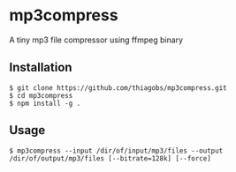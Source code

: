 # mp3compress
A tiny mp3 file compressor using ffmpeg binary

## Installation

```
$ git clone https://github.com/thiagobs/mp3compress.git
$ cd mp3compress
$ npm install -g .
```

## Usage

```
$ mp3compress --input /dir/of/input/mp3/files --output /dir/of/output/mp3/files [--bitrate=128k] [--force]
```

